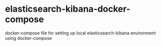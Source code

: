 # elasticsearch-kibana-docker-compose
docker-compose file for setting up local elasticsearch-kibana environment using docker-compose
